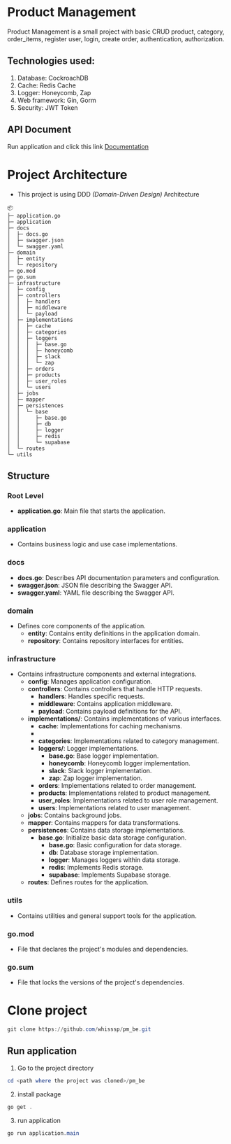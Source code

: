 # Product Management

Product Management is a small project with basic CRUD product, category, order_items, register user, login, create order, authentication, authorization.

## Technologies used:
1. Database: CockroachDB
2. Cache: Redis Cache
3. Logger: Honeycomb, Zap
4. Web framework: Gin, Gorm
5. Security: JWT Token

## API Document
Run application and click this link
[Documentation](http://localhost:8080/api/v1/swagger/index.html#/)

# Project Architecture
- This project is using DDD *(Domain-Driven Design)* Architecture 

```
📦 
├─ application.go
├─ application
├─ docs
│  ├─ docs.go
│  ├─ swagger.json
│  └─ swagger.yaml
├─ domain
│  ├─ entity
│  └─ repository
├─ go.mod
├─ go.sum
├─ infrastructure
│  ├─ config
│  ├─ controllers
│  │  ├─ handlers
│  │  ├─ middleware
│  │  └─ payload
│  ├─ implementations
│  │  ├─ cache
│  │  ├─ categories
│  │  ├─ loggers
│  │  │  ├─ base.go
│  │  │  ├─ honeycomb
│  │  │  ├─ slack
│  │  │  └─ zap
│  │  ├─ orders
│  │  ├─ products
│  │  ├─ user_roles
│  │  └─ users
│  ├─ jobs
│  ├─ mapper
│  ├─ persistences
│  │  └─ base
│  │     ├─ base.go
│  │     ├─ db
│  │     ├─ logger
│  │     ├─ redis
│  │     └─ supabase
│  └─ routes
└─ utils
```

## Structure

### Root Level

- **application.go**: Main file that starts the application.

### application

- Contains business logic and use case implementations.

### docs

- **docs.go**: Describes API documentation parameters and configuration.
- **swagger.json**: JSON file describing the Swagger API.
- **swagger.yaml**: YAML file describing the Swagger API.

### domain

- Defines core components of the application.
    - **entity**: Contains entity definitions in the application domain.
    - **repository**: Contains repository interfaces for entities.

### infrastructure

- Contains infrastructure components and external integrations.
    - **config**: Manages application configuration.
    - **controllers**: Contains controllers that handle HTTP requests.
        - **handlers**: Handles specific requests.
        - **middleware**: Contains application middleware.
        - **payload**: Contains payload definitions for the API.
    - **implementations/**: Contains implementations of various interfaces.
      - **cache**: Implementations for caching mechanisms.
      - 
      - **categories**: Implementations related to category management.
      - **loggers/**: Logger implementations.
          - **base.go**: Base logger implementation.
          - **honeycomb**: Honeycomb logger implementation.
          - **slack**: Slack logger implementation.
          - **zap**: Zap logger implementation.
      - **orders**: Implementations related to order management.
      - **products**: Implementations related to product management.
      - **user_roles**: Implementations related to user role management.
      - **users**: Implementations related to user management.
    - **jobs**: Contains background jobs.
    - **mapper**: Contains mappers for data transformations.
    - **persistences**: Contains data storage implementations.
        - **base.go**: Initialize basic data storage configuration.
            - **base.go**: Basic configuration for data storage.
            - **db**: Database storage implementation.
            - **logger**: Manages loggers within data storage.
            - **redis**: Implements Redis storage.
            - **supabase**: Implements Supabase storage.
    - **routes**: Defines routes for the application.

### utils

- Contains utilities and general support tools for the application.

### go.mod

- File that declares the project's modules and dependencies.

### go.sum

- File that locks the versions of the project's dependencies.

# Clone project



```powershell
git clone https://github.com/whisssp/pm_be.git
```

## Run application

1. Go to the project directory
```powershell
cd <path where the project was cloned>/pm_be
```
2. install package
```powershell
go get .
```
3. run application
```powershell
go run application.main
```